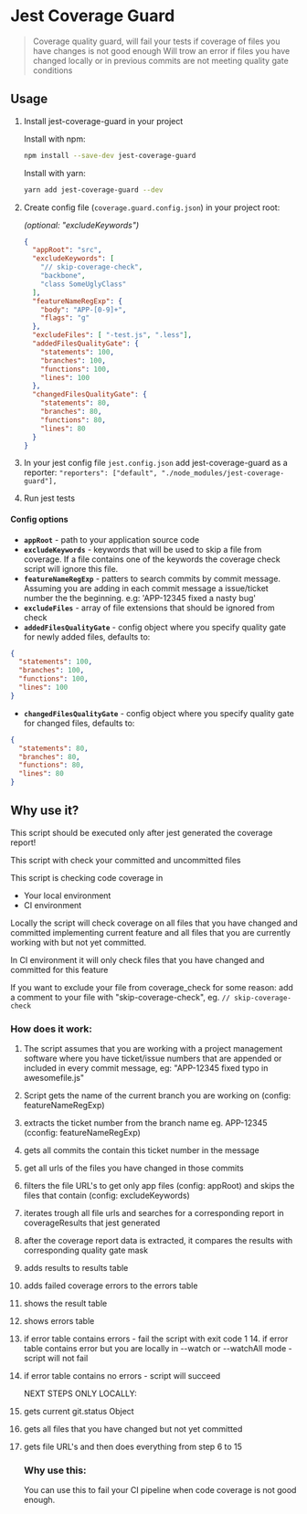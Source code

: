 
# Jest Coverage Guard

> Coverage quality guard, will fail your tests if coverage of files you have changes is not good enough
> Will trow an error if files you have changed locally or in previous commits are not meeting quality gate conditions

## Usage

1. Install jest-coverage-guard in your project

	Install with npm:

	```bash
	npm install --save-dev jest-coverage-guard
	```

	Install with yarn:

	```bash
	yarn add jest-coverage-guard --dev
	```

2. Create config file (`coverage.guard.config.json`) in your project root:

      _(optional: "excludeKeywords")_

    ```json
    {
      "appRoot": "src",
      "excludeKeywords": [
        "// skip-coverage-check",
        "backbone",
        "class SomeUglyClass"
      ],
      "featureNameRegExp": {
        "body": "APP-[0-9]+",
        "flags": "g"
      },
      "excludeFiles": [ "-test.js", ".less"],
      "addedFilesQualityGate": {
        "statements": 100,
        "branches": 100,
        "functions": 100,
        "lines": 100
      },
      "changedFilesQualityGate": {
        "statements": 80,
        "branches": 80,
        "functions": 80,
        "lines": 80
      }
    }
    ```

2. In your jest config file `jest.config.json` add jest-coverage-guard as a reporter:
    `"reporters": ["default", "./node_modules/jest-coverage-guard"],`

4. Run jest tests


#### Config options

* **`appRoot`**  - path to your application source code
* **`excludeKeywords`** - keywords that will be used to skip a file from coverage. If a file contains one of the keywords the coverage check script will ignore this file.
* **`featureNameRegExp`** - patters to search commits by commit message. Assuming you are adding in each commit message a issue/ticket number the the beginning. e.g: 'APP-12345 fixed a nasty bug'
* **`excludeFiles`** - array of file extensions that should be ignored from check
* **`addedFilesQualityGate`** - config object where you specify quality gate for newly added files, defaults to:
```json
{
  "statements": 100,
  "branches": 100,
  "functions": 100,
  "lines": 100
}
```

* **`changedFilesQualityGate`** - config object where you specify quality gate for changed  files, defaults to:
```json
{
  "statements": 80,
  "branches": 80,
  "functions": 80,
  "lines": 80
}
```

## Why use it?

 This script should be executed only after jest generated the coverage report!

 This script with check your committed and uncommitted files

 This script is checking code coverage in
  - Your local environment
  - CI environment

  Locally the script will check coverage on all files that you have changed and committed
  implementing current feature and all files that you are currently working with
  but not yet committed.

  In CI environment it will only check files that you have changed and committed
  for this feature

  If you want to exclude your file from coverage_check for some reason:
  add a comment to your file with "skip-coverage-check", eg. `// skip-coverage-check`

  ### How does it work:

  1. The script assumes that you are working with a project management software where you have ticket/issue
	numbers that are appended or included in every commit message, eg: "APP-12345 fixed typo in awesomefile.js"
  2. Script gets the name of the current branch you are working on (config: featureNameRegExp)
  3. extracts the ticket number from the branch name eg. APP-12345 (cconfig: featureNameRegExp)
  4. gets all commits the contain this ticket number in the message
  5. get all urls of the files you have changed in those commits
  6. filters the file URL's to get only app files (config: appRoot) and skips the files that contain (config: excludeKeywords)
  7. iterates trough all file urls and searches for a corresponding report in coverageResults that jest generated
  8. after the coverage report data is extracted, it compares the results with corresponding quality gate mask
  9. adds results to results table
  10. adds failed coverage errors to the errors table
  11. shows the result table
  12. shows errors table
  13. if error table contains errors - fail the script with exit code 1
	14. if error table contains error but you are locally in --watch or --watchAll mode - script will not fail
  15. if error table contains no errors - script will succeed

  		NEXT STEPS ONLY LOCALLY:
  16. gets current git.status Object
  17. gets all files that you have changed but not yet committed
  18. gets file URL's and then does everything from step 6 to 15

	  ### Why use this:

		You can use this to fail your CI pipeline when code coverage is not good enough.
